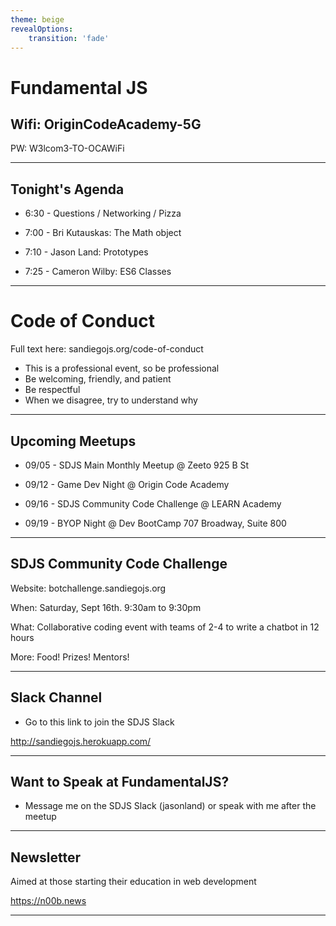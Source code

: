 ```yaml
---
theme: beige
revealOptions:
    transition: 'fade'
---
```


# Fundamental JS

## Wifi: OriginCodeAcademy-5G
 PW: W3lcom3-TO-OCAWiFi

---

## Tonight's Agenda

* 6:30 - Questions / Networking / Pizza

* 7:00 - Bri Kutauskas: The Math object

* 7:10 - Jason Land: Prototypes

* 7:25 - Cameron Wilby: ES6 Classes

---

# Code of Conduct
 Full text here: sandiegojs.org/code-of-conduct

- This is a professional event, so be professional
- Be welcoming, friendly, and patient
- Be respectful
- When we disagree, try to understand why

---

## Upcoming Meetups

* 09/05 - SDJS Main Monthly Meetup @ Zeeto 925 B St

* 09/12 - Game Dev Night @ Origin Code Academy

* 09/16 - SDJS Community Code Challenge @ LEARN Academy

* 09/19 - BYOP Night @ Dev BootCamp 707 Broadway, Suite 800

---

## SDJS Community Code Challenge

Website: botchallenge.sandiegojs.org

When: Saturday, Sept 16th. 9:30am to 9:30pm

What: Collaborative coding event with teams of 2-4 to write a chatbot in 12 hours

More: Food! Prizes! Mentors!

---

## Slack Channel

* Go to this link to join the SDJS Slack

http://sandiegojs.herokuapp.com/

---

## Want to Speak at FundamentalJS?

* Message me on the SDJS Slack (jasonland) or speak with me after the meetup


---

## Newsletter

Aimed at those starting their education in web development

https://n00b.news

---



